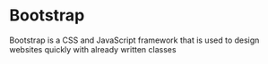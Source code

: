 # Bootstrap






 Bootstrap is a CSS and JavaScript framework that is used to design websites quickly with already written classes